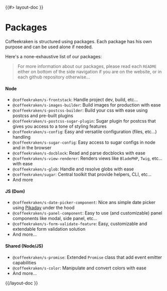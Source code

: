 <!--
/**
 * @name            Packages
 * @namespace       doc.js
 * @type            Markdown
 * @platform        md
 * @status          stable
 * @menu            Documentation / JS - Node           /doc/js/packages
 *
 * @since           2.0.0
 * @author    Olivier Bossel <olivier.bossel@gmail.com> (https://coffeekraken.io)
 */
-->

{{#> layout-doc }}

# Packages

Coffeekraken is structured using packages. Each package has his own purpose and can be used alone if needed.

Here's a none-exhaustive list of our packages:

> For more information about our packages, please read each `README` either on bottom of the side navigation if you are on the website, or in each github repository otherwise...

#### Node

- `@coffeekraken/s-frontstack`: Handle project dev, build, etc...
- `@coffeekraken/s-images-builder`: Build images for production with ease
- `@coffeekraken/s-postcss-builder`: Build your css with ease using postcss and pre-built plugins
- `@coffeekraken/s-postcss-sugar-plugin`: Sugar plugin for postcss that gives you access to a tone of styling features
- `@coffeekraken/s-config`: Easy and versatile configuration (files, etc...) handling
- `@coffeekraken/s-sugar-config`: Easy access to sugar configs in node and in the browser
- `@coffeekraken/s-docblock`: Read and parse docblocks with ease
- `@coffeekraken/s-view-renderer`: Renders views like `BladePHP`, `Twig`, etc... with ease
- `@coffeekraken/s-glob`: Handle and resolve globs with ease
- `@coffeekraken/sugar`: Central toolkit that provide helpers, CLI, etc...
- And more

#### JS (Dom)

- `@coffeekraken/s-date-picker-component`: Nice ans simple date picker using [Pikaday](https://github.com/Pikaday/Pikaday) under the hood
- `@coffeekraken/s-panel-component`: Easy to use (and customizable) panel components like modal, side panel, etc...
- `@coffeekraken/s-form-validate-feature`: Easy, customizable and extendable form validation solution
- And more...

#### Shared (Node/JS)

- `@coffeekraken/s-promise`: Extended `Promise` class that add event emitter capabilities
- `@coffeekraken/s-color`: Manipulate and convert colors with ease
- And more...

{{/layout-doc }}
